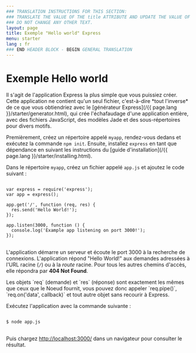 ```yaml
---
### TRANSLATION INSTRUCTIONS FOR THIS SECTION:
### TRANSLATE THE VALUE OF THE title ATTRIBUTE AND UPDATE THE VALUE OF THE lang ATTRIBUTE.
### DO NOT CHANGE ANY OTHER TEXT.
layout: page
title: Exemple "Hello world" Express
menu: starter
lang : fr
### END HEADER BLOCK - BEGIN GENERAL TRANSLATION
---
```


# Exemple Hello world

<div class="doc-box doc-info" markdown="1">
Il s'agit de l'application Express la plus simple que vous puissiez créer. Cette application ne contient qu'un seul fichier, c'est-à-dire *tout l'inverse* de ce que vous obtiendriez avec le
[générateur Express](/{{ page.lang }}/starter/generator.html), qui crée l'échafaudage d'une application entière, avec des fichiers JavaScript, des modèles Jade et des sous-répertoires pour divers motifs.
</div>

Premièrement, créez un répertoire appelé `myapp`, rendez-vous dedans et exécutez la commande `npm init`.
Ensuite, installez `express` en tant que dépendance en suivant les instructions du [guide d'installation](/{{ page.lang }}/starter/installing.html).

Dans le répertoire `myapp`, créez un fichier appelé `app.js` et ajoutez le code suivant :

<pre>
<code class="language-javascript" translate="no">
var express = require('express');
var app = express();

app.get('/', function (req, res) {
  res.send('Hello World!');
});

app.listen(3000, function () {
  console.log('Example app listening on port 3000!');
});
</code>
</pre>

L'application démarre un serveur et écoute le port 3000 à la recherche de connexions. L'application répond "Hello World!" aux demandes adressées
à l'URL racine (`/`) ou à la *route* racine. Pour tous les autres chemins d'accès, elle répondra par **404 Not Found**.

<div class="doc-box doc-notice" markdown="1">
Les objets `req` (demande) et `res` (réponse) sont exactement les mêmes que ceux que le Noeud fournit, vous pouvez donc appeler
`req.pipe()`, `req.on('data', callback)` et tout autre objet sans recourir à Express.
</div>

Exécutez l'application avec la commande suivante :

<pre>
<code class="language-sh" translate="no">
$ node app.js
</code>
</pre>

Puis chargez [http://localhost:3000/](http://localhost:3000/) dans un navigateur pour consulter le résultat.

